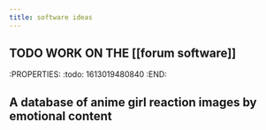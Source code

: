 ```yaml
---
title: software ideas
---
```


## TODO WORK ON THE [[forum software]] 
:PROPERTIES:
:todo: 1613019480840
:END:
## A database of anime girl reaction images by emotional content
